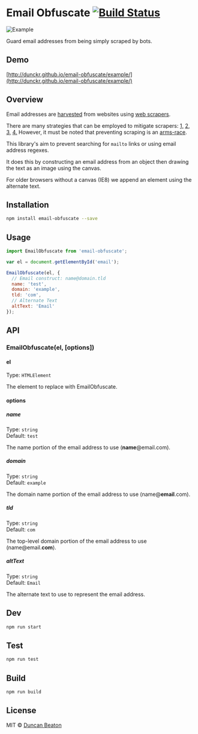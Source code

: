 # Email Obfuscate [![Build Status](https://travis-ci.org/dunckr/email-obfuscate.svg?branch=master)](https://travis-ci.org/dunckr/email-obfuscate)

![Example](https://raw.githubusercontent.com/dunckr/email-obfuscate/master/example/example.jpg)

Guard email addresses from being simply scraped by bots.

## Demo

[http://dunckr.github.io/email-obfuscate/example/](http://dunckr.github.io/email-obfuscate/example/)

## Overview

Email addresses are [harvested](https://en.wikipedia.org/wiki/Email_address_harvesting) from websites using [web scrapers](https://github.com/lorien/awesome-web-scraping).

There are many strategies that can be employed to mitigate scrapers:
[1,](http://security.stackexchange.com/questions/81964/are-web-scrapers-fooled-by-obscured-emails-anymore)
[2,](https://www.quora.com/Whats-the-best-way-to-prevent-email-scraping)
[3,](http://stackoverflow.com/questions/3161548/how-do-i-prevent-site-scraping)
[4.](http://stackoverflow.com/questions/23002711/how-to-show-email-addresses-on-the-website-to-avoid-spams)
However, it must be noted that preventing scraping is an [arms-race](https://en.wikipedia.org/wiki/Arms_race).

This library's aim to prevent searching for ```mailto``` links or using email address regexes.

It does this by constructing an email address from an object then drawing the text as an image using the canvas.

For older browsers without a canvas (IE8) we append an element using the alternate text.

## Installation

```sh
npm install email-obfuscate --save
```

## Usage

```js
import EmailObfuscate from 'email-obfuscate';

var el = document.getElementById('email');

EmailObfuscate(el, {
  // Email construct: name@domain.tld
  name: 'test',
  domain: 'example',
  tld: 'com',
  // Alternate Text
  altText: 'Email'
});
```

## API

### EmailObfuscate(el, [options])

#### el

Type: `HTMLElement`

The element to replace with EmailObfuscate.

#### options

##### name

Type: `string`  
Default: `test`

The name portion of the email address to use (**name**@email.com).

##### domain

Type: `string`  
Default: `example`

The domain name portion of the email address to use (name@**email**.com).

##### tld

Type: `string`  
Default: `com`

The top-level domain portion of the email address to use (name@email.**com**).

##### altText

Type: `string`  
Default: `Email`

The alternate text to use to represent the email address.  

## Dev

```sh
npm run start
```

## Test

```sh
npm run test
```

## Build

```sh
npm run build
```

## License

MIT © [Duncan Beaton](http://dunckr.com)
